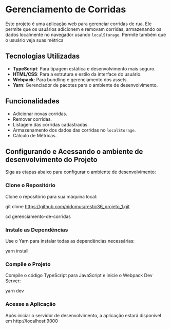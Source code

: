 # Gerenciamento de Corridas

Este projeto é uma aplicação web para gerenciar corridas de rua. Ele permite que os usuários adicionem e removam corridas, armazenando os dados localmente no navegador usando `localStorage`. Permite também que o usuário veja suas métrica

## Tecnologias Utilizadas

- **TypeScript**: Para tipagem estática e desenvolvimento mais seguro.
- **HTML/CSS**: Para a estrutura e estilo da interface do usuário.
- **Webpack**: Para bundling e gerenciamento dos assets.
- **Yarn**: Gerenciador de pacotes para o ambiente de desenvolvimento.

## Funcionalidades

- Adicionar novas corridas.
- Remover corridas.
- Listagem das corridas cadastradas.
- Armazenamento dos dados das corridas no `localStorage`.
- Cálculo de Métricas. 

## Configurando e Acessando o ambiente de desenvolvimento do Projeto
Siga as etapas abaixo para configurar o ambiente de desenvolvimento:

### Clone o Repositório
Clone o repositório para sua máquina local:

git clone https://github.com/nidomus/restic36_projeto_1.git

cd gerenciamento-de-corridas

### Instale as Dependências
Use o Yarn para instalar todas as dependências necessárias:

yarn install

### Compile o Projeto
Compile o código TypeScript para JavaScript e inicie o Webpack Dev Server:

yarn dev

### Acesse a Aplicação

Após iniciar o servidor de desenvolvimento, a aplicação estará disponível em http://localhost:9000
